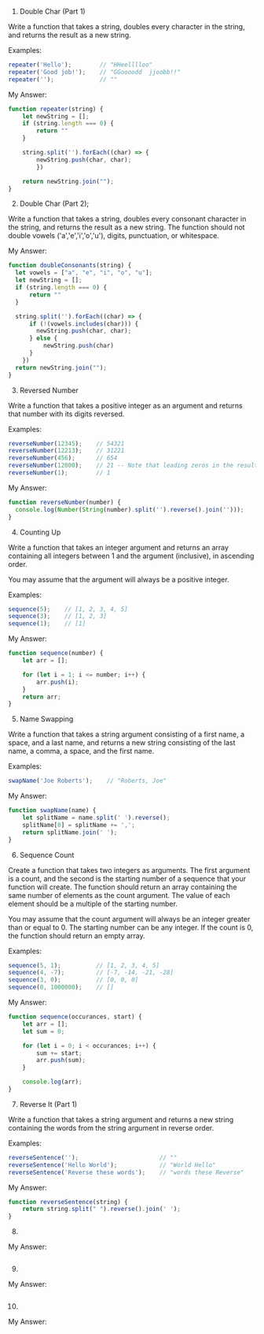 1. Double Char (Part 1)

Write a function that takes a string, doubles every character in the string, and returns the result as a new string.

Examples:

```javascript
repeater('Hello');        // "HHeelllloo"
repeater('Good job!');    // "GGoooodd  jjoobb!!"
repeater('');             // ""
```

My Answer:

```javascript
function repeater(string) {
    let newString = [];
    if (string.length === 0) {
        return ""
    }

    string.split('').forEach((char) => {
        newString.push(char, char);
        })

    return newString.join("");
}
``` 


2. Double Char (Part 2);

Write a function that takes a string, doubles every consonant character in the string, and returns the result as a new string. The function should not double vowels ('a','e','i','o','u'), digits, punctuation, or whitespace.


My Answer:

```javascript
function doubleConsonants(string) {
  let vowels = ["a", "e", "i", "o", "u"];
  let newString = [];
  if (string.length === 0) {
      return ""
  }

  string.split('').forEach((char) => {
      if (!(vowels.includes(char))) {        
        newString.push(char, char);
      } else {
          newString.push(char)
      }
    })
  return newString.join("");
}
```

3. Reversed Number

Write a function that takes a positive integer as an argument and returns that number with its digits reversed.

Examples:

```javascript
reverseNumber(12345);    // 54321
reverseNumber(12213);    // 31221
reverseNumber(456);      // 654
reverseNumber(12000);    // 21 -- Note that leading zeros in the result get dropped!
reverseNumber(1);        // 1
```

My Answer:

```javascript
function reverseNumber(number) {
  console.log(Number(String(number).split('').reverse().join('')));
}
```

4. Counting Up

Write a function that takes an integer argument and returns an array containing all integers between 1 and the argument (inclusive), in ascending order.

You may assume that the argument will always be a positive integer.

Examples:

```javascript
sequence(5);    // [1, 2, 3, 4, 5]
sequence(3);    // [1, 2, 3]
sequence(1);    // [1]
```

My Answer:

```javascript
function sequence(number) {
    let arr = [];

    for (let i = 1; i <= number; i++) {
        arr.push(i);
    }
    return arr;
}
```

5. Name Swapping

Write a function that takes a string argument consisting of a first name, a space, and a last name, and returns a new string consisting of the last name, a comma, a space, and the first name.

Examples:

```javascript
swapName('Joe Roberts');    // "Roberts, Joe"
```

My Answer:

```javascript
function swapName(name) {
    let splitName = name.split(' ').reverse();
    splitName[0] = splitName += ',';
    return splitName.join(' ');
}
```

6. Sequence Count

Create a function that takes two integers as arguments. The first argument is a count, and the second is the starting number of a sequence that your function will create. The function should return an array containing the same number of elements as the count argument. The value of each element should be a multiple of the starting number.

You may assume that the count argument will always be an integer greater than or equal to 0. The starting number can be any integer. If the count is 0, the function should return an empty array.

Examples:

```javascript
sequence(5, 1);          // [1, 2, 3, 4, 5]
sequence(4, -7);         // [-7, -14, -21, -28]
sequence(3, 0);          // [0, 0, 0]
sequence(0, 1000000);    // []
```

My Answer:

```javascript
function sequence(occurances, start) {
    let arr = [];
    let sum = 0;

    for (let i = 0; i < occurances; i++) {
        sum += start;
        arr.push(sum);
    }

    console.log(arr);
}
```

7. Reverse It (Part 1)

Write a function that takes a string argument and returns a new string containing the words from the string argument in reverse order.

Examples:

```javascript
reverseSentence('');                       // ""
reverseSentence('Hello World');            // "World Hello"
reverseSentence('Reverse these words');    // "words these Reverse"
```

My Answer:

```javascript
function reverseSentence(string) {
    return string.split(" ").reverse().join(' ');
}
```

8.

My Answer:

```javascript

```

9.

My Answer:

```javascript

```

10.

My Answer:

```javascript

```
